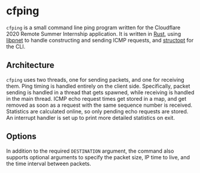 cfping
======

`cfping` is a small command line ping program written for the Cloudflare
2020 Remote Summer Internship application. It is written in [Rust], using
[libpnet] to handle constructing and sending ICMP requests, and [structopt]
for the CLI.

Architecture
------------

`cfping` uses two threads, one for sending packets, and one for receiving
them. Ping timing is handled entirely on the client side. Specifically,
packet sending is handled in a thread that gets spawned, while receiving is
handled in the main thread. ICMP echo request times get stored in a map, and
get removed as soon as a request with the same sequence number is received.
Statistics are calculated online, so only pending echo requests are stored.
An interrupt handler is set up to print more detailed statistics on exit.

Options
-------

In addition to the required `DESTINATION` argument, the command also supports
optional arguments to specify the packet size, IP time to live, and the
time interval between packets.

[Rust]: https://www.rust-lang.org
[libpnet]: https://github.com/libpnet/libpnet
[structopt]: https://github.com/TeXitoi/structopt